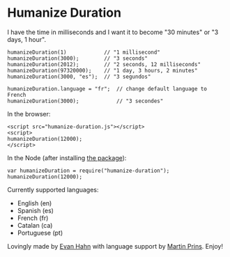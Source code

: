 Humanize Duration
=================

I have the time in milliseconds and I want it to become "30 minutes" or "3 days, 1 hour".

    humanizeDuration(1)            // "1 millisecond"
    humanizeDuration(3000);        // "3 seconds"
    humanizeDuration(2012);        // "2 seconds, 12 milliseconds"
    humanizeDuration(97320000);    // "1 day, 3 hours, 2 minutes"
    humanizeDuration(3000, "es");  // "3 segundos"

    humanizeDuration.language = "fr";  // change default language to French
    humanizeDuration(3000);            // "3 secondes"

In the browser:

    <script src="humanize-duration.js"></script>
    <script>
    humanizeDuration(12000);
    </script>

In the Node (after installing [the package](https://npmjs.org/package/humanize-duration)):

    var humanizeDuration = require("humanize-duration");
    humanizeDuration(12000);

Currently supported languages:

* English (en)
* Spanish (es)
* French (fr)
* Catalan (ca)
* Portuguese (pt)

Lovingly made by [Evan Hahn](http://evanhahn.com/) with language support by [Martin Prins](https://github.com/magarcia). Enjoy!
